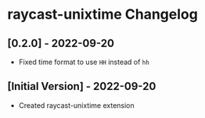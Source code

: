 # raycast-unixtime Changelog

## [0.2.0] - 2022-09-20

- Fixed time format to use `HH` instead of `hh`

## [Initial Version] - 2022-09-20

- Created raycast-unixtime extension
